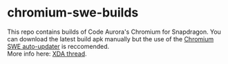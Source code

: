 # chromium-swe-builds
This repo contains builds of Code Aurora's Chromium for Snapdragon. You can download the latest build apk manually but the use of the [Chromium SWE auto-updater](https://github.com/bamless/chromium-swe-updater) is reccomended. \
More info here: [XDA thread](https://forum.xda-developers.com/android/apps-games/app-code-aurora-s-chromium-swe-browser-t3603932/post72267191#post72267191).
